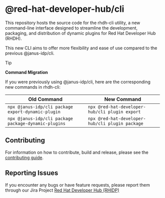 # @red-hat-developer-hub/cli

This repository hosts the source code for the rhdh-cli utility, a new command-line interface designed to streamline the development, packaging, and distribution of dynamic plugins for Red Hat Developer Hub (RHDH).

This new CLI aims to offer more flexibility and ease of use compared to the previous @janus-idp/cli.

<!-- prettier breaks the formating for GitHub Markdown callout, this is why this whole block is ignored -->
<!-- prettier-ignore-start -->
> [!TIP]
> **Command Migration**
>
> If you were previously using @janus-idp/cli, here are the corresponding new commands in rhdh-cli:
>
> | Old Command                                          | New Command                                     |
> | ---------------------------------------------------- | ----------------------------------------------- |
> | `npx @janus-idp/cli package export-dynamic-plugin`   | `npx @red-hat-developer-hub/cli plugin export`  |
> | `npx @janus-idp/cli package package-dynamic-plugins` | `npx @red-hat-developer-hub/cli plugin package` |
<!-- prettier-ignore-end -->

## Contributing

For information on how to contribute, build and release, please see the [contributing guide](CONTRIBUTING.md).

## Reporting Issues

If you encounter any bugs or have feature requests, please report them through our Jira Project [Red Hat Developer Hub (RHIDP)](https://issues.redhat.com/projects/RHIDP/summary)
